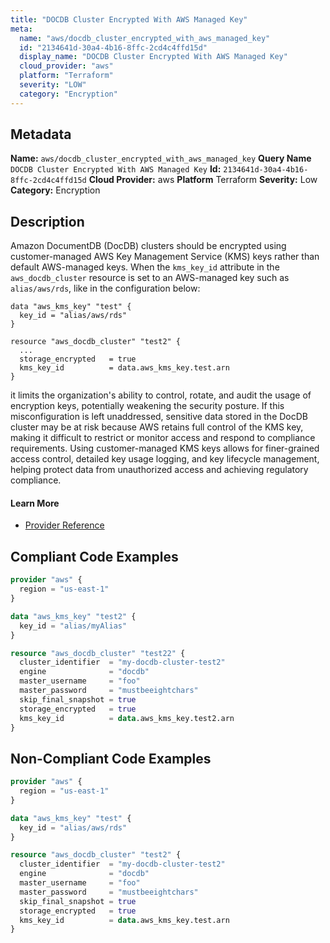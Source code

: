 ```yaml
---
title: "DOCDB Cluster Encrypted With AWS Managed Key"
meta:
  name: "aws/docdb_cluster_encrypted_with_aws_managed_key"
  id: "2134641d-30a4-4b16-8ffc-2cd4c4ffd15d"
  display_name: "DOCDB Cluster Encrypted With AWS Managed Key"
  cloud_provider: "aws"
  platform: "Terraform"
  severity: "LOW"
  category: "Encryption"
---
```

## Metadata
**Name:** `aws/docdb_cluster_encrypted_with_aws_managed_key`
**Query Name** `DOCDB Cluster Encrypted With AWS Managed Key`
**Id:** `2134641d-30a4-4b16-8ffc-2cd4c4ffd15d`
**Cloud Provider:** aws
**Platform** Terraform
**Severity:** Low
**Category:** Encryption
## Description
Amazon DocumentDB (DocDB) clusters should be encrypted using customer-managed AWS Key Management Service (KMS) keys rather than default AWS-managed keys. When the `kms_key_id` attribute in the `aws_docdb_cluster` resource is set to an AWS-managed key such as `alias/aws/rds`, like in the configuration below:

```
data "aws_kms_key" "test" {
  key_id = "alias/aws/rds"
}

resource "aws_docdb_cluster" "test2" {
  ...
  storage_encrypted   = true
  kms_key_id          = data.aws_kms_key.test.arn
}
```

it limits the organization's ability to control, rotate, and audit the usage of encryption keys, potentially weakening the security posture. If this misconfiguration is left unaddressed, sensitive data stored in the DocDB cluster may be at risk because AWS retains full control of the KMS key, making it difficult to restrict or monitor access and respond to compliance requirements. Using customer-managed KMS keys allows for finer-grained access control, detailed key usage logging, and key lifecycle management, helping protect data from unauthorized access and achieving regulatory compliance.

#### Learn More

 - [Provider Reference](https://registry.terraform.io/providers/hashicorp/aws/latest/docs/resources/docdb_cluster#kms_key_id)


## Compliant Code Examples
```terraform
provider "aws" {
  region = "us-east-1"
}

data "aws_kms_key" "test2" {
  key_id = "alias/myAlias"
}

resource "aws_docdb_cluster" "test22" {
  cluster_identifier  = "my-docdb-cluster-test2"
  engine              = "docdb"
  master_username     = "foo"
  master_password     = "mustbeeightchars"
  skip_final_snapshot = true
  storage_encrypted   = true
  kms_key_id          = data.aws_kms_key.test2.arn
}

```
## Non-Compliant Code Examples
```terraform
provider "aws" {
  region = "us-east-1"
}

data "aws_kms_key" "test" {
  key_id = "alias/aws/rds"
}

resource "aws_docdb_cluster" "test2" {
  cluster_identifier  = "my-docdb-cluster-test2"
  engine              = "docdb"
  master_username     = "foo"
  master_password     = "mustbeeightchars"
  skip_final_snapshot = true
  storage_encrypted   = true
  kms_key_id          = data.aws_kms_key.test.arn
}

```